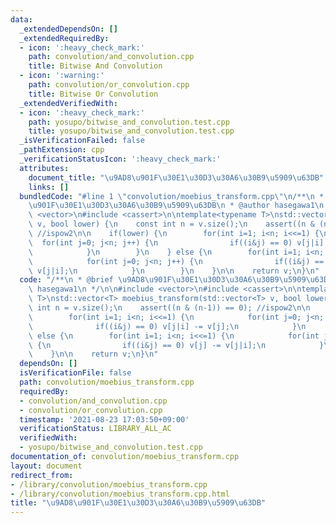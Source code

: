 ```yaml
---
data:
  _extendedDependsOn: []
  _extendedRequiredBy:
  - icon: ':heavy_check_mark:'
    path: convolution/and_convolution.cpp
    title: Bitwise And Convolution
  - icon: ':warning:'
    path: convolution/or_convolution.cpp
    title: Bitwise Or Convolution
  _extendedVerifiedWith:
  - icon: ':heavy_check_mark:'
    path: yosupo/bitwise_and_convolution.test.cpp
    title: yosupo/bitwise_and_convolution.test.cpp
  _isVerificationFailed: false
  _pathExtension: cpp
  _verificationStatusIcon: ':heavy_check_mark:'
  attributes:
    document_title: "\u9AD8\u901F\u30E1\u30D3\u30A6\u30B9\u5909\u63DB"
    links: []
  bundledCode: "#line 1 \"convolution/moebius_transform.cpp\"\n/**\n * @brief \u9AD8\
    \u901F\u30E1\u30D3\u30A6\u30B9\u5909\u63DB\n * @author hasegawa1\n */\n\n#include\
    \ <vector>\n#include <cassert>\n\ntemplate<typename T>\nstd::vector<T> moebius_transform(std::vector<T>\
    \ v, bool lower) {\n    const int n = v.size();\n    assert((n & (n-1)) == 0);\
    \ //ispow2\n\n    if(lower) {\n        for(int i=1; i<n; i<<=1) {\n          \
    \  for(int j=0; j<n; j++) {\n                if((i&j) == 0) v[j|i] -= v[j];\n\
    \            }\n        }\n    } else {\n        for(int i=1; i<n; i<<=1) {\n\
    \            for(int j=0; j<n; j++) {\n                if((i&j) == 0) v[j] -=\
    \ v[j|i];\n            }\n        }\n    }\n\n    return v;\n}\n"
  code: "/**\n * @brief \u9AD8\u901F\u30E1\u30D3\u30A6\u30B9\u5909\u63DB\n * @author\
    \ hasegawa1\n */\n\n#include <vector>\n#include <cassert>\n\ntemplate<typename\
    \ T>\nstd::vector<T> moebius_transform(std::vector<T> v, bool lower) {\n    const\
    \ int n = v.size();\n    assert((n & (n-1)) == 0); //ispow2\n\n    if(lower) {\n\
    \        for(int i=1; i<n; i<<=1) {\n            for(int j=0; j<n; j++) {\n  \
    \              if((i&j) == 0) v[j|i] -= v[j];\n            }\n        }\n    }\
    \ else {\n        for(int i=1; i<n; i<<=1) {\n            for(int j=0; j<n; j++)\
    \ {\n                if((i&j) == 0) v[j] -= v[j|i];\n            }\n        }\n\
    \    }\n\n    return v;\n}\n"
  dependsOn: []
  isVerificationFile: false
  path: convolution/moebius_transform.cpp
  requiredBy:
  - convolution/and_convolution.cpp
  - convolution/or_convolution.cpp
  timestamp: '2021-08-23 17:03:50+09:00'
  verificationStatus: LIBRARY_ALL_AC
  verifiedWith:
  - yosupo/bitwise_and_convolution.test.cpp
documentation_of: convolution/moebius_transform.cpp
layout: document
redirect_from:
- /library/convolution/moebius_transform.cpp
- /library/convolution/moebius_transform.cpp.html
title: "\u9AD8\u901F\u30E1\u30D3\u30A6\u30B9\u5909\u63DB"
---
```

